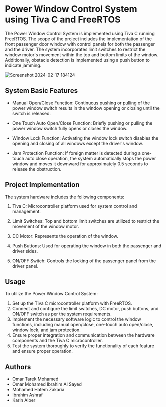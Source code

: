 # Power Window Control System using Tiva C and FreeRTOS

The Power Window Control System is implemented using Tiva C running FreeRTOS. The scope of the project includes the implementation of the front passenger door window with control panels for both the passenger and the driver. The system incorporates limit switches to restrict the window motor's movement within the top and bottom limits of the window. Additionally, obstacle detection is implemented using a push button to indicate jamming.

![Screenshot 2024-02-17 184124](https://github.com/ShehabAdel99/-Power-Window-Control-System/assets/96583491/e8dd4586-77a6-4c30-a54b-d4069925090a)

## System Basic Features

- Manual Open/Close Function: Continuous pushing or pulling of the power window switch results in the window opening or closing until the switch is released.

- One Touch Auto Open/Close Function: Briefly pushing or pulling the power window switch fully opens or closes the window.

- Window Lock Function: Activating the window lock switch disables the opening and closing of all windows except the driver's window.

- Jam Protection Function: If foreign matter is detected during a one-touch auto close operation, the system automatically stops the power window and moves it downward for approximately 0.5 seconds to release the obstruction.

## Project Implementation


The system hardware includes the following components:

1) Tiva C: Microcontroller platform used for system control and management.

2) Limit Switches: Top and bottom limit switches are utilized to restrict the movement of the window motor.

3) DC Motor: Represents the operation of the window.

4) Push Buttons: Used for operating the window in both the passenger and driver sides.

5) ON/OFF Switch: Controls the locking of the passenger panel from the driver panel.

## Usage
To utilize the Power Window Control System:

1) Set up the Tiva C microcontroller platform with FreeRTOS.
2) Connect and configure the limit switches, DC motor, push buttons, and ON/OFF switch as per the system requirements.
3) Implement the necessary software logic to control the window functions, including manual open/close, one-touch auto open/close, window lock, and jam protection.
4) Ensure proper integration and communication between the hardware components and the Tiva C microcontroller.
5) Test the system thoroughly to verify the functionality of each feature and ensure proper operation.

## Authors
- Omar Tarek Mohamed
- Omar Mohamed Ibrahim Al Sayed
- Mohamed Hatem Zakaria
- Ibrahim Ashraf
- Karin Alber
